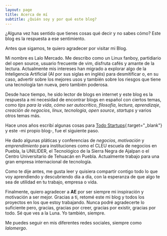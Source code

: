 ```yaml
---
layout: page
title: Acerca de mí
subtitle: ¿Quién soy y por qué este blog?
---
```


¿Alguna vez has sentido que tienes cosas qué decir y no sabes cómo? Este blog es la respuesta a ese sentimiento.

Antes que sigamos, te quiero agradecer por visitar mi Blog.

Mi nombre es Lalo Mercado. Me describo como un Linux fanboy, partidiario del open source, usuario frecuente de vim, disfruta cafés y amante de la lectura. Actualmente mis intereses han migrado a explorar algo de la Inteligencia Artificial (AI por sus siglas en inglés) para desmitificar o, en su caso, advertir sobre los mejores usos y también sobre los riesgos que tiene una tecnología tan nueva, pero también poderosa.

Desde hace tiempo, he sido lector de blogs en internet y este blog es la respuesta a mi necesidad de encontrar blogs en español con ciertos temas, como _tips para la vida_, _cómo ser autocrítico_, _filosofía_, _lectura_, _aprendizaje_, _creación de negocios_, _linux_, _tecnología_, _open source_, _startups_ y varios otros temas más.

Hace unos años escribí algunas cosas para [Todo Startups](http://www.todostartups.com/){:target="_blank"} y este -mi propio blog-, fue el siguiente paso.

He dado algunas pláticas y conferencias de _negocios_, _motivación_ y _emprendimiento_ para instituciones como el CLEU escuela de negocios en Puebla, la UNILIDER, el Tecnológico de la Sierra Negra de Ajalpan o el Centro Universitario de Tehuacán en Puebla. Actualmente trabajo para una gran empresa internacional de tecnología.

Como te dije antes, me gusta leer y quisiera compartir contigo todo lo que voy aprendiendo y descubriendo día a día, con la esperanza de que algo te sea de utilidad en tu trabajo, empresa o vida.

Finalmente, quiero agradecer a **AE** por ser siempre mi inspiración y motivación a ser mejor. Gracias a ti, retomé este mi blog y todos los proyectos en los que estoy trabajando. Nunca podré agradecerte lo suficiente pero, gracias, gracias por creer, gracias por existir, gracias por todo. Sé que ves a la Luna. Yo también, siempre.

Me puedes seguir en mis diferentes redes sociales, siempre como _lalomergo_.
